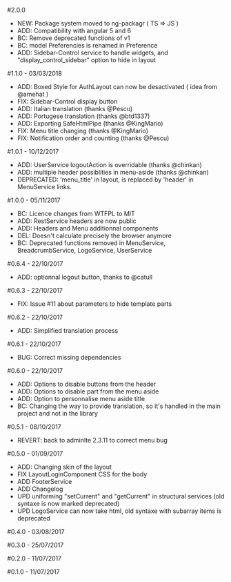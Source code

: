 #2.0.0
- NEW: Package system moved to ng-packagr ( TS => JS )
- ADD: Compatibility with angular 5 and 6
- BC: Remove deprecated functions of v1
- BC: model Preferencies is renamed in Preference
- ADD: Sidebar-Control service to handle widgets, and "display_control_sidebar" option to hide in layout

#1.1.0 - 03/03/2018
- ADD: Boxed Style for AuthLayout can now be desactivated ( idea from @amehat )
- FIX: Sidebar-Control display button
- ADD: Italian translation (thanks @Pescu)
- ADD: Portugese translation (thanks @btd1337)
- ADD: Exporting SafeHtmlPipe (thanks @KingMario)
- FIX: Menu title changing (thanks @KingMario)
- FIX: Notification order and counting (thanks @Pescu)

#1.0.1 - 10/12/2017
- ADD: UserService logoutAction is overridable (thanks @chinkan)
- ADD: multiple header possiblities in menu-aside (thanks @chinkan)
- DEPRECATED: 'menu_title' in layout, is replaced by 'header' in MenuService links.

#1.0.0 - 05/11/2017
- BC: Licence changes from WTFPL to MIT
- ADD: RestService headers are now public
- ADD: Headers and Menu additionnal components
- DEL: Doesn't calculate precisely the browser anymore
- BC: Deprecated functions removed in MenuService, BreadcrumbService, LogoService, UserService

#0.6.4 - 22/10/2017
- ADD: optionnal logout button, thanks to @catull

#0.6.3 - 22/10/2017
- FIX: Issue #11 about parameters to hide template parts

#0.6.2 - 22/10/2017
- ADD: Simplified translation process

#0.6.1 - 22/10/2017
- BUG: Correct missing dependencies

#0.6.0 - 22/10/2017
- ADD: Options to disable buttons from the header
- ADD: Options to disable part from the menu aside
- ADD: Option to personnalise menu aside title
- BC: Changing the way to provide translation, so it's handled in the main project and not in the library

#0.5.1 - 08/10/2017
- REVERT: back to adminlte 2.3.11 to correct menu bug

#0.5.0 - 01/09/2017
- ADD: Changing skin of the layout
- FIX LayoutLoginComponent CSS for the body
- ADD FooterService
- ADD Changelog
- UPD uniforming "setCurrent" and "getCurrent" in structural services (old syntaxe is now marked deprecated)
- UPD LogoService can now take html, old syntaxe with subarray items is deprecated

#0.4.0 - 03/08/2017

#0.3.0 - 25/07/2017

#0.2.0 - 11/07/2017

#0.1.0 - 11/07/2017
